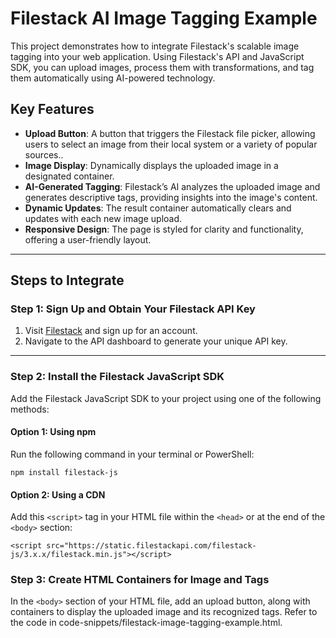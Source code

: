 # Filestack AI Image Tagging Example

This project demonstrates how to integrate Filestack's scalable image tagging into your web application. Using Filestack's API and JavaScript SDK, you can upload images, process them with transformations, and tag them automatically using AI-powered technology.

## Key Features
- **Upload Button**: A button that triggers the Filestack file picker, allowing users to select an image from their local system or a variety of popular sources..
- **Image Display**: Dynamically displays the uploaded image in a designated container.
- **AI-Generated Tagging**: Filestack’s AI analyzes the uploaded image and generates descriptive tags, providing insights into the image's content.
- **Dynamic Updates**: The result container automatically clears and updates with each new image upload.
- **Responsive Design**: The page is styled for clarity and functionality, offering a user-friendly layout.

---

## Steps to Integrate

### Step 1: Sign Up and Obtain Your Filestack API Key
1. Visit [Filestack](https://www.filestack.com/) and sign up for an account.
2. Navigate to the API dashboard to generate your unique API key.

---

### Step 2: Install the Filestack JavaScript SDK
Add the Filestack JavaScript SDK to your project using one of the following methods:

#### Option 1: Using npm
Run the following command in your terminal or PowerShell:

`npm install filestack-js`

#### Option 2: Using a CDN

Add this `<script>` tag in your HTML file within the `<head>` or at the end of the `<body>` section:

`<script src="https://static.filestackapi.com/filestack-js/3.x.x/filestack.min.js"></script>`

### Step 3: Create HTML Containers for Image and Tags
In the `<body>` section of your HTML file, add an upload button, along with containers to display the uploaded image and its recognized tags. Refer to the code in code-snippets/filestack-image-tagging-example.html.

